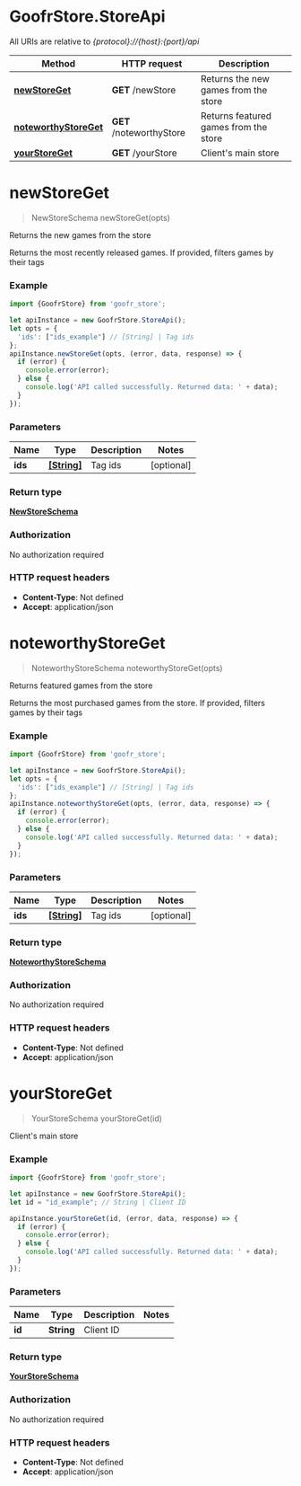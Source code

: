 # GoofrStore.StoreApi

All URIs are relative to *{protocol}://{host}:{port}/api*

Method | HTTP request | Description
------------- | ------------- | -------------
[**newStoreGet**](StoreApi.md#newStoreGet) | **GET** /newStore | Returns the new games from the store
[**noteworthyStoreGet**](StoreApi.md#noteworthyStoreGet) | **GET** /noteworthyStore | Returns featured games from the store
[**yourStoreGet**](StoreApi.md#yourStoreGet) | **GET** /yourStore | Client&#x27;s main store

<a name="newStoreGet"></a>
# **newStoreGet**
> NewStoreSchema newStoreGet(opts)

Returns the new games from the store

Returns the most recently released games. If provided, filters games by their tags

### Example
```javascript
import {GoofrStore} from 'goofr_store';

let apiInstance = new GoofrStore.StoreApi();
let opts = { 
  'ids': ["ids_example"] // [String] | Tag ids
};
apiInstance.newStoreGet(opts, (error, data, response) => {
  if (error) {
    console.error(error);
  } else {
    console.log('API called successfully. Returned data: ' + data);
  }
});
```

### Parameters

Name | Type | Description  | Notes
------------- | ------------- | ------------- | -------------
 **ids** | [**[String]**](String.md)| Tag ids | [optional] 

### Return type

[**NewStoreSchema**](NewStoreSchema.md)

### Authorization

No authorization required

### HTTP request headers

 - **Content-Type**: Not defined
 - **Accept**: application/json

<a name="noteworthyStoreGet"></a>
# **noteworthyStoreGet**
> NoteworthyStoreSchema noteworthyStoreGet(opts)

Returns featured games from the store

Returns the most purchased games from the store. If provided, filters games by their tags

### Example
```javascript
import {GoofrStore} from 'goofr_store';

let apiInstance = new GoofrStore.StoreApi();
let opts = { 
  'ids': ["ids_example"] // [String] | Tag ids
};
apiInstance.noteworthyStoreGet(opts, (error, data, response) => {
  if (error) {
    console.error(error);
  } else {
    console.log('API called successfully. Returned data: ' + data);
  }
});
```

### Parameters

Name | Type | Description  | Notes
------------- | ------------- | ------------- | -------------
 **ids** | [**[String]**](String.md)| Tag ids | [optional] 

### Return type

[**NoteworthyStoreSchema**](NoteworthyStoreSchema.md)

### Authorization

No authorization required

### HTTP request headers

 - **Content-Type**: Not defined
 - **Accept**: application/json

<a name="yourStoreGet"></a>
# **yourStoreGet**
> YourStoreSchema yourStoreGet(id)

Client&#x27;s main store

### Example
```javascript
import {GoofrStore} from 'goofr_store';

let apiInstance = new GoofrStore.StoreApi();
let id = "id_example"; // String | Client ID

apiInstance.yourStoreGet(id, (error, data, response) => {
  if (error) {
    console.error(error);
  } else {
    console.log('API called successfully. Returned data: ' + data);
  }
});
```

### Parameters

Name | Type | Description  | Notes
------------- | ------------- | ------------- | -------------
 **id** | **String**| Client ID | 

### Return type

[**YourStoreSchema**](YourStoreSchema.md)

### Authorization

No authorization required

### HTTP request headers

 - **Content-Type**: Not defined
 - **Accept**: application/json

